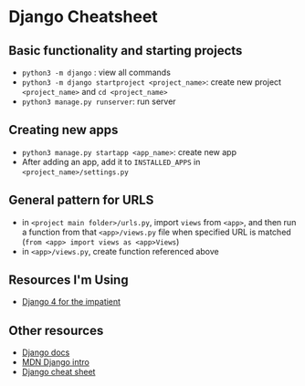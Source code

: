# Django Cheatsheet

## Basic functionality and starting projects
- `python3 -m django` : view all commands
- `python3 -m django startproject <project_name>`: create new project `<project_name>` and `cd <project_name>`
- `python3 manage.py runserver`: run server

## Creating new apps
- `python3 manage.py startapp <app_name>`: create new app
- After adding an app, add it to `INSTALLED_APPS` in `<project_name>/settings.py`

## General pattern for URLS
- in `<project main folder>/urls.py`, import `views` from `<app>`, and then run a function from that `<app>/views.py` file when specified URL is matched (`from <app> import views as <app>Views`)
- in `<app>/views.py`, create function referenced above





## Resources I'm Using
- [Django 4 for the impatient](https://recurse.zulipchat.com/user_uploads/13/giFcSw8ep69o2ms84uto_p6j/LimCorrea_DjangoImpatient-2022.pdf)

## Other resources
- [Django docs](https://docs.djangoproject.com/en/4.2/intro/tutorial01/)
- [MDN Django intro](https://developer.mozilla.org/en-US/docs/Learn/Server-side/Django/Introduction)
- [Django cheat sheet](https://github.com/Barnable-RC/django-cheat-sheet)
